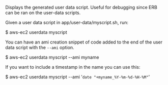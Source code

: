 Displays the generated user data script. Useful for debugging since ERB can be ran on the user-data scripts.

Given a user data script in app/user-data/myscript.sh, run:

  $ aws-ec2 userdata myscript

You can have an ami creation snippet of code added to the end of the user data script with the `--ami` option.

  $ aws-ec2 userdata myscript --ami myname

If you want to include a timestamp in the name you can use this:

  $ aws-ec2 userdata myscript --ami '`date "+myname_%Y-%m-%d-%H-%M"`'
